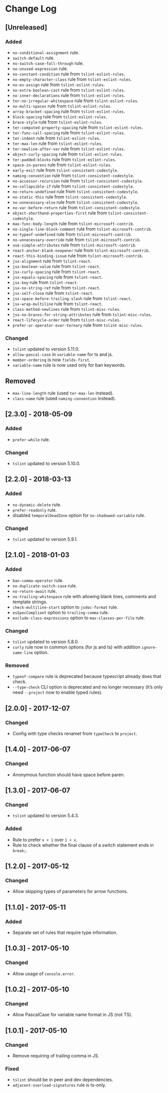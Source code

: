 # Change Log

## [Unreleased]

### Added

- `no-conditional-assignment` rule.
- `switch-default` rule.
- `no-switch-case-fall-through` rule.
- `no-unused-expression` rule.
- `no-constant-condition` rule from `tslint-eslint-rules`.
- `no-empty-character-class` rule from `tslint-eslint-rules`.
- `no-ex-assign` rule from `tslint-eslint-rules`.
- `no-extra-boolean-cast` rule from `tslint-eslint-rules`.
- `no-inner-declarations` rule from `tslint-eslint-rules`.
- `ter-no-irregular-whitespace` rule from `tslint-eslint-rules`.
- `no-multi-spaces` rule from `tslint-eslint-rules`.
- `array-bracket-spacing` rule from `tslint-eslint-rules`.
- `block-spacing` rule from `tslint-eslint-rules`.
- `brace-style` rule from `tslint-eslint-rules`.
- `ter-computed-property-spacing` rule from `tslint-eslint-rules`.
- `ter-func-call-spacing` rule from `tslint-eslint-rules`.
- `ter-indent` rule from `tslint-eslint-rules`.
- `ter-max-len` rule from `tslint-eslint-rules`.
- `ter-newline-after-var` rule from `tslint-eslint-rules`.
- `object-curly-spacing` rule from `tslint-eslint-rules`.
- `ter-padded-blocks` rule from `tslint-eslint-rules`.
- `space-in-parens` rule from `tslint-eslint-rules`.
- `early-exit` rule from `tslint-consistent-codestyle`.
- `naming-convention` rule from `tslint-consistent-codestyle`.
- `no-accessor-recursion` rule from `tslint-consistent-codestyle`.
- `no-collapsible-if` rule from `tslint-consistent-codestyle`.
- `no-return-undefined` rule from `tslint-consistent-codestyle`.
- `no-static-this` rule from `tslint-consistent-codestyle`.
- `no-unnecessary-else` rule from `tslint-consistent-codestyle`.
- `no-var-before-return` rule from `tslint-consistent-codestyle`.
- `object-shorthand-properties-first` rule from `tslint-consistent-codestyle`.
- `max-func-body-length` rule from `tslint-microsoft-contrib`.
- `no-single-line-block-comment` rule from `tslint-microsoft-contrib`.
- `no-typeof-undefined` rule from `tslint-microsoft-contrib`.
- `no-unnecessary-override` rule from `tslint-microsoft-contrib`.
- `use-simple-attributes` rule from `tslint-microsoft-contrib`.
- `react-anchor-blank-noopener` rule from `tslint-microsoft-contrib`.
- `react-this-binding-issue` rule from `tslint-microsoft-contrib`.
- `jsx-alignment` rule from `tslint-react`.
- `jsx-boolean-value` rule from `tslint-react`.
- `jsx-curly-spacing` rule from `tslint-react`.
- `jsx-equals-spacing` rule from `tslint-react`.
- `jsx-key` rule from `tslint-react`.
- `jsx-no-string-ref` rule from `tslint-react`.
- `jsx-self-close` rule from `tslint-react`.
- `jsx-space-before-trailing-slash` rule from `tslint-react`.
- `jsx-wrap-multiline` rule from `tslint-react`.
- `class-method-newlines` rule from `tslint-misc-rules`.
- `jsx-no-braces-for-string-attributes` rule from `tslint-misc-rules`.
- `react-lifecycle-order` rule from `tslint-misc-rules`.
- `prefer-or-operator-over-ternary` rule from `tslint-misc-rules`.

### Changed

- `tslint` updated to version 5.11.0.
- `allow-pascal-case` in `variable-name` for ts and js.
- `member-ordering` is now `fields-first`.
- `variable-name` rule is now used only for ban keywords.

## Removed

- `max-line-length` rule (used `ter-max-len` instead).
- `class-name` rule (used `naming-convention` instead).

## [2.3.0] - 2018-05-09

### Added

- `prefer-while` rule.

### Changed

- `tslint` updated to version 5.10.0.

## [2.2.0] - 2018-03-13

### Added

- `no-dynamic-delete` rule.
- `prefer-readonly` rule.
- disabled `temporalDeadZone` option for `no-shadowed-variable` rule.

### Changed

- `tslint` updated to version 5.9.1.

## [2.1.0] - 2018-01-03

### Added

- `ban-comma-operator` rule.
- `no-duplicate-switch-case` rule.
- `no-return-await` rule.
- `no-trailing-whitespace` rule with allowing blank lines, comments and template strings.
- `check-multiline-start` option to `jsdoc-format` rule.
- `esSpecCompliant` option to `trailing-comma` rule.
- `exclude-class-expressions` option to `max-classes-per-file` rule.

### Changed

- `tslint` updated to version 5.8.0.
- `curly` rule now in common options (for js and ts) with addition `ignore-same-line` option.

### Removed

- `typeof-compare` rule is deprecated because typescript already does that check.
- `--type-check` CLI option is deprecated and no longer necessary (it’s only need `--project` now to enable typed rules).

## [2.0.0] - 2017-12-07

### Changed

- Config with type checks renamet from `typeCheck` to `project`.

## [1.4.0] - 2017-06-07

### Changed

- Anonymous function should have space before paren.

## [1.3.0] - 2017-06-07

### Changed

- `tslint` updated to version 5.4.3.

### Added

- Rule to prefer `x + 1` over `1 + x`.
- Rule to check whether the final clause of a switch statement ends in `break;`.

## [1.2.0] - 2017-05-12

### Changed

- Allow skipping types of parameters for arrow functions.

## [1.1.0] - 2017-05-11

### Added

- Separate set of rules that require type information.

## [1.0.3] - 2017-05-10

### Changed

- Allow usage of `console.error`.

## [1.0.2] - 2017-05-10

### Changed

- Allow PascalCase for variable name format in JS (not TS).

## [1.0.1] - 2017-05-10

### Changed

- Remove requiring of trailing comma in JS.

### Fixed

- `tslint` should be in peer and dev dependencies.
- `adjacent-overload-signatures` rule is ts-only.

